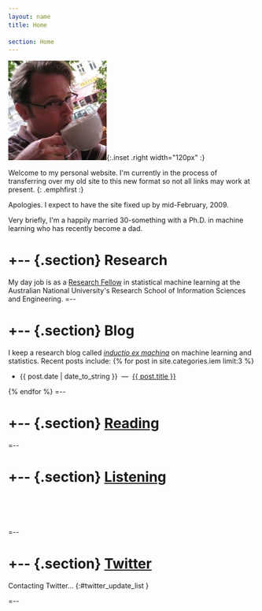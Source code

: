 ```yaml
---
layout: name
title: Home

section: Home
---
```


![Photo of Mark Reid drikning coffee](/images/mark_reid.jpg){:.inset .right width="120px" :}

Welcome to my personal website. 
I'm currently in the process of transferring over my old site to this new format 
so not all links may work at present.
{: .emphfirst :}

Apologies. I expect to have the site fixed up by mid-February, 2009.

Very briefly, I'm a happily married 30-something with a Ph.D. in machine 
learning who has recently become a dad. 

+--	{.section}
Research
========
My day job is as a [Research Fellow](/work) in statistical machine learning at 
the Australian National University's Research School of Information Sciences and
Engineering.
=--


+-- {.section}
Blog
====
I keep a research blog 	called _[inductio ex machina](/iem)_ on 
machine learning and statistics.
Recent posts include:
{% for post in site.categories.iem limit:3 %}
<ul class="compact">
<li>
	<span class="date">{{ post.date | date_to_string }}</span> 
	&nbsp;&mdash;&nbsp;
	<a href="{{ post.url }}" title="{{ post.excerpt }}">{{ post.title }}</a>
</li>
</ul>
{% endfor %}
=--

+-- {.section}
[Reading](http://librarything.com/home/mdreid)
==============================================

<script type="text/javascript" src="http://www.librarything.com/jswidget.php?reporton=mdreid&show=recent&header=&num=8&covers=small&text=title&tag=show&css=0&style=2&version=1" ></script>
=--

+-- {.section}
[Listening](http://last.fm/user/mdreid)
=======================================
<div id="lastfm"><img height="50" width="0" /></div>

<script type="text/javascript" src="/files/js/jquery.js"></script>
<script type="text/javascript" src="/files/js/lastfm.js"></script>

=--

+-- {.section}
[Twitter](http://twitter.com/mdreid)
====================================

Contacting Twitter... 
{:#twitter_update_list }

=--
